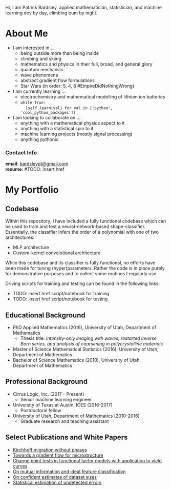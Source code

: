 Hi, I am Patrick Bardsley, applied mathematician, statistician, and
machine learning dev by day, climbing bum by night.


# About Me
- I am interested in ...
  - being outside more than being inside
  - climbing and skiing
  - mathematics and physics in their full, broad, and general glory
  - quantum mechanics
  - wave phenomena
  - abstract gradient flow formulations
  - Star Wars (in order: 5, 4, 6 #EmpireDidNothingWrong)
- I am currently learning ...
  - electrochemistry and mathematical modelling of lithium ion batteries
  - `while True:`<br>    `[self.learn(val) for val in ['python', 'cool_python_packages']]`
- I am looking to collaborate on ...
  - anything with a mathematical physics aspect to it
  - anything with a statistical spin to it
  - machine learning projects (mostly signal processing)
  - anything pythonic

### Contact Info
**email**: bardsleypt@gmail.com<br>
**resume**: #TODO: insert href

# My Portfolio

## Codebase
Within this repository, I have included a fully functional codebase
which can be used to train and test a neural-network-based
shape-classifier. Essentially, the classifier infers the order of a
polynomial with one of two architectures:
  - MLP architecture
  - Custom-kernel convolutional architecture

While this codebase and its classifier is fully functional, no efforts
have been made for tuning (hyper)parameters. Rather the code is in place
purely for demonstrative purposes and to collect some routines I
regularly use. 

Driving scripts for training and testing can be found in the following
links:
  - TODO: insert href script/notebook for training
  - TODO: insert href script/notebook for testing

## Educational Background

- PhD Applied Mathematics (2016), University of Utah, Department of Mathematics
  - Thesis title: *Intensity-only imaging with waves, restarted inverse Born series, and analysis of coarsening in polycrystalline materials*
- Master of Science Mathematical Statistics (2016), University of Utah, Department of Mathematics
- Bachelor of Science Mathematics (2010), University of Utah, Department of Mathematics

## Professional Background
- Cirrus Logic, Inc. (2017 - Present)
  - Senior machine learning engineer
- University of Texas at Austin, ICES (2016-2017)
  - Postdoctoral fellow
- University of Utah, Department of Mathematics (2010-2016)
  - Graduate research and teaching assistant 
 	
## Select Publications and White Papers
- [Kirchhoff migration without phases](./papers/kmig_io.pdf)
- [Towards a gradient flow for microstructure](./papers/gfgbcd.pdf)
- [Change point tests in functional factor models with application to yield curves](.papers/cp_eigs.pdf)
- [On mutual information and ideal feature
  classification](./papers/mut_info.pdf)
- [On confident estimates of dataset sizes](./papers/conf_est.pdf)
- [Statistical estimation of undetected errors](./papers/stat_errs.pdf)


